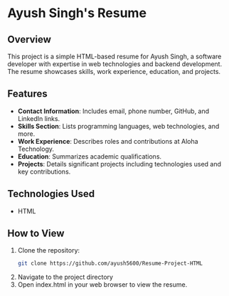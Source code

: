 # Ayush Singh's Resume

## Overview
This project is a simple HTML-based resume for Ayush Singh, a software developer with expertise in web technologies and backend development. The resume showcases skills, work experience, education, and projects.

## Features
- **Contact Information**: Includes email, phone number, GitHub, and LinkedIn links.
- **Skills Section**: Lists programming languages, web technologies, and more.
- **Work Experience**: Describes roles and contributions at Aloha Technology.
- **Education**: Summarizes academic qualifications.
- **Projects**: Details significant projects including technologies used and key contributions.

## Technologies Used
- HTML

## How to View
1. Clone the repository:
   ```bash
   git clone https://github.com/ayush5600/Resume-Project-HTML

2. Navigate to the project directory
3. Open index.html in your web browser to view the resume.